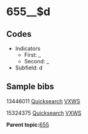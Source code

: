 # 655\_\_$d

## Codes

-   Indicators
    -   First: \_
    -   Second: \_
-   Subfield: d

## Sample bibs

13446011 [Quicksearch](https://search.library.yale.edu/catalog/13446011) [VXWS](http://prodorbis.library.yale.edu:7014/vxws/GetHoldingsService?bibId=13446011)

15324375 [Quicksearch](https://search.library.yale.edu/catalog/15324375) [VXWS](http://prodorbis.library.yale.edu:7014/vxws/GetHoldingsService?bibId=15324375)

**Parent topic:**[655](../../tags/655/655.md)

